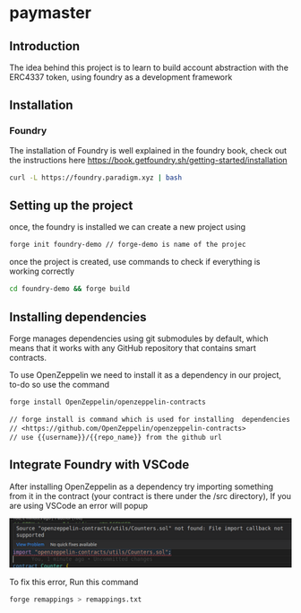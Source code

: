 # paymaster

## Introduction
The idea behind this project is to learn to build account abstraction with the ERC4337 token, using foundry as a development framework

## Installation
### Foundry
The installation of Foundry is well explained in the foundry book, check out the instructions here https://book.getfoundry.sh/getting-started/installation
```bash
curl -L https://foundry.paradigm.xyz | bash
```

## Setting up the project
once, the foundry is installed we can create a new project using
```bash
forge init foundry-demo // forge-demo is name of the projec
```
once the project is created, use commands to check if everything is working correctly
```bash
cd foundry-demo && forge build
```

## Installing dependencies
Forge manages dependencies using git submodules by default, which means that it works with any GitHub repository that contains smart contracts.

To use OpenZeppelin we need to install it as a dependency in our project, to-do so use the command
```bash
forge install OpenZeppelin/openzeppelin-contracts
```
```
// forge install is command which is used for installing  dependencies 
// <https://github.com/OpenZeppelin/openzeppelin-contracts>
// use {{username}}/{{repo_name}} from the github url
```

## Integrate Foundry with VSCode
After installing OpenZeppelin as a dependency try importing something from it in the contract (your contract is there under the /src directory), If you are using VSCode an error will popup

![Alt text](image.png)

To fix this error, Run this command
```bash
forge remappings > remappings.txt
```
